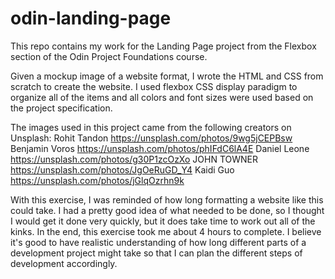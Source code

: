 # odin-landing-page

This repo contains my work for the Landing Page project from the Flexbox section of the Odin Project Foundations course.

Given a mockup image of a website format, I wrote the HTML and CSS from scratch to create the website.
I used flexbox CSS display paradigm to organize all of the items and all colors and font sizes were used based on the project specification.

The images used in this project came from the following creators on Unsplash:
    Rohit Tandon https://unsplash.com/photos/9wg5jCEPBsw
    Benjamin Voros https://unsplash.com/photos/phIFdC6lA4E
    Daniel Leone https://unsplash.com/photos/g30P1zcOzXo
    JOHN TOWNER https://unsplash.com/photos/JgOeRuGD_Y4
    Kaidi Guo https://unsplash.com/photos/jGlqOzrhn9k

With this exercise, I was reminded of how long formatting a website like this could take. I had a pretty good idea of what needed to be done, so I thought I would get it done very quickly, but it does take time to work out all of the kinks. In the end, this exercise took me about 4 hours to complete. I believe it's good to have realistic understanding of how long different parts of a development project might take so that I can plan the different steps of development accordingly.
